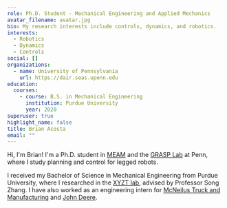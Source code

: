 ```yaml
---
role: Ph.D. Student - Mechanical Engineering and Applied Mechanics
avatar_filename: avatar.jpg
bio: My research interests include controls, dynamics, and robotics.
interests:
  - Robotics
  - Dynamics
  - Controls
social: []
organizations:
  - name: University of Pennsylvania
    url: https://dair.seas.upenn.edu
education:
  courses:
    - course: B.S. in Mechanical Engineering
      institution: Purdue University
      year: 2020
superuser: true
highlight_name: false
title: Brian Acosta
email: ""
---
```

Hi, I'm Brian! I'm a Ph.D. student in [MEAM](https://www.me.upenn.edu/) and the [GRASP Lab](https://www.grasp.upenn.edu/) at Penn, where I study planning and control for legged robots.

I received my Bachelor of Science in Mechanical Engineering from Purdue University, where I researched in the [XYZT lab](https://www.xyztlab.com/), advised by Professor Song Zhang. I have also worked as an engineering intern for [McNeilus Truck and Manufacturing](https://www.mcneiluscompanies.com/) and [John Deere](https://www.deere.com/en/).